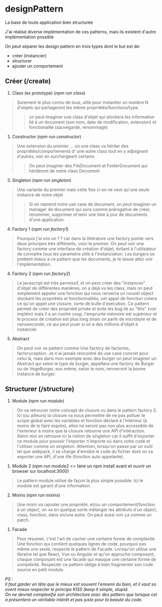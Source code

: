 # designPattern
La base de toute application bien structurée

J'ai réalisé diverse implémentation de ces patterns, mais ils existent d'autre implémentation possible

On peut séparer les design pattern en trois types dont le but est de:

- créer (instancier)
- structurer
- ajouter un comportement


## **Créer** (/create)

1)  Class (ex prototype) (*npm run class*)

> Surement le plus connu de tous, utile pour instantier un nombre N d'objets qui partageront les même propriétés/functions/type.
>> on peut imaginer une class d'objet qui stockera les information lié à un document (son nom, date de modification, extension) et fonctionalité (sauvegarde, renommage)
    

1) Constructor (*npm run constructor*)

> Une extension du premier ... où une class va hériter des propriétés/comportements d' une autre class tout en y adjoignant d'autres, voir en surchargeant certains
>> On peut imaginer des FileDocument et FolderDocument qui hériteront de notre class Document

3) Singleton (*npm run singleton*)

> Une variante du premier mais cette fois ci on ne veut qu'une seule instance de notre objet
>> Si on reprend notre use case de document, on peut imaginer un manager de document qui aura comme prérogative de créer, renommer, supprimer et tenir une liste à jour de documents d'une application.

4) Factory 1 (*npm run factory1*)

> Pourquoi j'ai mis un 1 ? car dans la littérature une factory pointe vers deux principes très différents, voici le premier. On peut voir une factory comme une interface de création d'objet, évitant à l'utilisateur de connaitre tous les parametre utile à l'instanciation. Les burgers se prettent mieux à ce pattern que les documents, je te laisse allez voir l'implémentation.

4) Factory 2 (*npm run factory2*)

> Le javascript est très permissif, et on peut créer des "instances" d'objet de différentes manières, on a déjà vu les class, mais on peut simplement appeler une fonction qui nous renverra un nouvel object stockant les propriétés et fonctionnalités, cet appel de fonction créera ce qu'on appel une closure, sorte de bulle d'exécution. Ce pattern permet de créer des propriété privée et évite les bug lié au "this" (voir implém) mais il a un contre coup, l'emprunte mémoire est supérieur et le process de création est plus long (mais on parle de microbyte et de nanoseconde, ce qui peut jouer si on a des millions d'objet à instancié)

5) Abstract

> On peut voir se pattern comme Une factory de factories, factoryception. Je n'ai jamais rencontré de use case concret pour celui la, mais dans mon exemple avec des burger on peut imaginer un Abstract qui selon le type de burger, appellera une factory de Burger ou de VegeBurger, eux même, selon le nom, renverront la bonne instance de burger.

## **Structurer** (/structure)

1) Module (*npm run module*)

> On va retrouver notre concept de closure vu dans le pattern factory 2. Ici (ou ailleurs) la closure va nous permettre de ne pas polluer le scope global avec les variables et fonction déclaré à l'intérieur (à moins de le faire exprès), elles ne seront pas non plus accessible de l'exterieur à moins que la closure retourne une API d'intéraction. Selon moi on retrouve ici la notion de singleton car il suffit d'exporter ce module pour pouvoir l'importer n'importe où dans votre code et l'utiliser comme un singleton. Attention, lorsqu'on passe par un outil tel que webpack, il se charge d'enrobé le code du fichier dont on va exporter une API, d'une iife (fonction auto appelante).

1) Module 2 (*npm run module2* <= faire un npm install avant et ouvrir un browser sur localhost:3000) 

> Le pattern module utilisé de façon la plus simple possible. Ici le module est garant d'une information.

2) Mixins (*npm run mixins*)

> Une mixin va rajouter une propriété, et/ou un comportement/fonction à un object, on va en quelque sorte mélanger les attributs d'un object, class, fonction, dans un/une autre. On peut aussi voir ça comme un patch.

1) Facade

> Pour résumer, c'est l'art de cacher une certaine forme de compléxité. Une fonction qui contient quelques lignes de code, pourquoi pas même une seule, respecte le pattern de Facade. Lorsqu'on utilise une librairie tel que React, Vue ou Angular et qu'on approche composant, chaque composant est une facade qui masque une certaine forme de compléxité. Respecter ce pattern oblige à bien fragmenter son code source en petit module.

*PS : Il faut garder en tête que le mieux est souvent l'ennemi du bien, et il vaut souvent mieux respecter le principe KISS (keep it simple, stupid. On ne devrait complexifié son architecture avec des pattern que lorsque cela présentera un véritable intérêt et pas juste pour la beauté du code.*